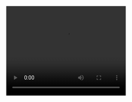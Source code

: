 
<video width="320" height="240" controls>
  <source src=DraggableScrollableSheet.mp4" type="video/mp4">
</video>
